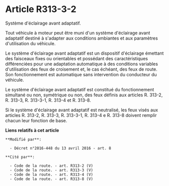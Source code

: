 # Article R313-3-2

Système d'éclairage avant adaptatif. 

Tout véhicule à moteur peut être muni d'un système d'éclairage avant adaptatif destiné à s'adapter aux conditions ambiantes
et aux paramètres d'utilisation du véhicule. 

Le système d'éclairage avant adaptatif est un dispositif d'éclairage émettant des faisceaux fixes ou orientables et possédant
des caractéristiques différenciées pour une adaptation automatique à des conditions variables d'utilisation des feux de
croisement et, le cas échéant, des feux de route. Son fonctionnement est automatique sans intervention du conducteur du
véhicule. 

Le système d'éclairage avant adaptatif est constitué du fonctionnement simultané ou non, symétrique ou non, des feux définis
aux articles R. 313-2,     R. 313-3, R. 313-3-1, R. 313-4 et R. 313-8. 

Si le système d'éclairage avant adaptatif est neutralisé, les feux visés aux articles R. 313-2,     R. 313-3, R. 313-3-1, R.
313-4 e R. 313-8 doivent remplir chacun leur fonction de base.

**Liens relatifs à cet article**

	**Modifié par**:

	  - Décret n°2016-448 du 13 avril 2016 - art. 8

	**Cité par**:

	  - Code de la route. - art. R313-2 (V)
	  - Code de la route. - art. R313-3 (V)
	  - Code de la route. - art. R313-4 (V)
	  - Code de la route. - art. R313-8 (V)
